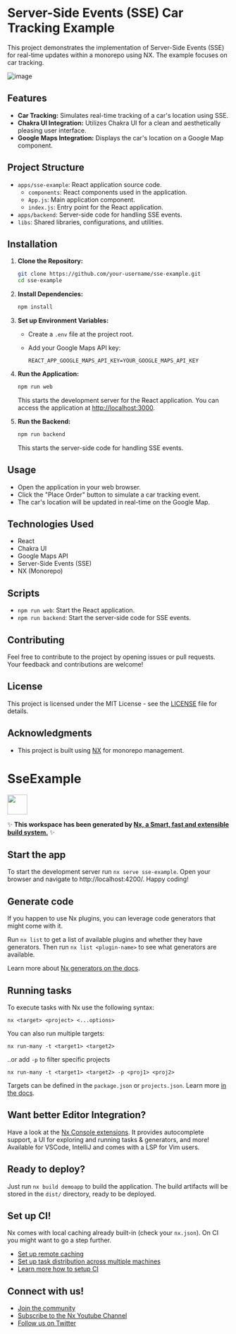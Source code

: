 # Server-Side Events (SSE) Car Tracking Example

This project demonstrates the implementation of Server-Side Events (SSE) for real-time updates within a monorepo using NX. The example focuses on car tracking.

![image](https://github.com/ebellumat/sse-example-project/assets/26942680/b86350a2-a989-4413-87b2-36d8be379da2)


## Features

- **Car Tracking:** Simulates real-time tracking of a car's location using SSE.
- **Chakra UI Integration:** Utilizes Chakra UI for a clean and aesthetically pleasing user interface.
- **Google Maps Integration:** Displays the car's location on a Google Map component.

## Project Structure

- `apps/sse-example`: React application source code.
  - `components`: React components used in the application.
  - `App.js`: Main application component.
  - `index.js`: Entry point for the React application.
- `apps/backend`: Server-side code for handling SSE events.
- `libs`: Shared libraries, configurations, and utilities.

## Installation

1. **Clone the Repository:**

   ```bash
   git clone https://github.com/your-username/sse-example.git
   cd sse-example
   ```

2. **Install Dependencies:**

   ```bash
   npm install
   ```

3. **Set up Environment Variables:**

   - Create a `.env` file at the project root.
   - Add your Google Maps API key:

     ```plaintext
     REACT_APP_GOOGLE_MAPS_API_KEY=YOUR_GOOGLE_MAPS_API_KEY
     ```

4. **Run the Application:**

   ```bash
   npm run web
   ```

   This starts the development server for the React application. You can access the application at [http://localhost:3000](http://localhost:3000).

5. **Run the Backend:**

   ```bash
   npm run backend
   ```

   This starts the server-side code for handling SSE events.

## Usage

- Open the application in your web browser.
- Click the "Place Order" button to simulate a car tracking event.
- The car's location will be updated in real-time on the Google Map.

## Technologies Used

- React
- Chakra UI
- Google Maps API
- Server-Side Events (SSE)
- NX (Monorepo)

## Scripts

- `npm run web`: Start the React application.
- `npm run backend`: Start the server-side code for SSE events.

## Contributing

Feel free to contribute to the project by opening issues or pull requests. Your feedback and contributions are welcome!

## License

This project is licensed under the MIT License - see the [LICENSE](LICENSE) file for details.

## Acknowledgments

- This project is built using [NX](https://nx.dev/) for monorepo management.


# SseExample

<a alt="Nx logo" href="https://nx.dev" target="_blank" rel="noreferrer"><img src="https://raw.githubusercontent.com/nrwl/nx/master/images/nx-logo.png" width="45"></a>

✨ **This workspace has been generated by [Nx, a Smart, fast and extensible build system.](https://nx.dev)** ✨


## Start the app

To start the development server run `nx serve sse-example`. Open your browser and navigate to http://localhost:4200/. Happy coding!


## Generate code

If you happen to use Nx plugins, you can leverage code generators that might come with it.

Run `nx list` to get a list of available plugins and whether they have generators. Then run `nx list <plugin-name>` to see what generators are available.

Learn more about [Nx generators on the docs](https://nx.dev/plugin-features/use-code-generators).

## Running tasks

To execute tasks with Nx use the following syntax:

```
nx <target> <project> <...options>
```

You can also run multiple targets:

```
nx run-many -t <target1> <target2>
```

..or add `-p` to filter specific projects

```
nx run-many -t <target1> <target2> -p <proj1> <proj2>
```

Targets can be defined in the `package.json` or `projects.json`. Learn more [in the docs](https://nx.dev/core-features/run-tasks).

## Want better Editor Integration?

Have a look at the [Nx Console extensions](https://nx.dev/nx-console). It provides autocomplete support, a UI for exploring and running tasks & generators, and more! Available for VSCode, IntelliJ and comes with a LSP for Vim users.

## Ready to deploy?

Just run `nx build demoapp` to build the application. The build artifacts will be stored in the `dist/` directory, ready to be deployed.

## Set up CI!

Nx comes with local caching already built-in (check your `nx.json`). On CI you might want to go a step further.

- [Set up remote caching](https://nx.dev/core-features/share-your-cache)
- [Set up task distribution across multiple machines](https://nx.dev/nx-cloud/features/distribute-task-execution)
- [Learn more how to setup CI](https://nx.dev/recipes/ci)

## Connect with us!

- [Join the community](https://nx.dev/community)
- [Subscribe to the Nx Youtube Channel](https://www.youtube.com/@nxdevtools)
- [Follow us on Twitter](https://twitter.com/nxdevtools)
